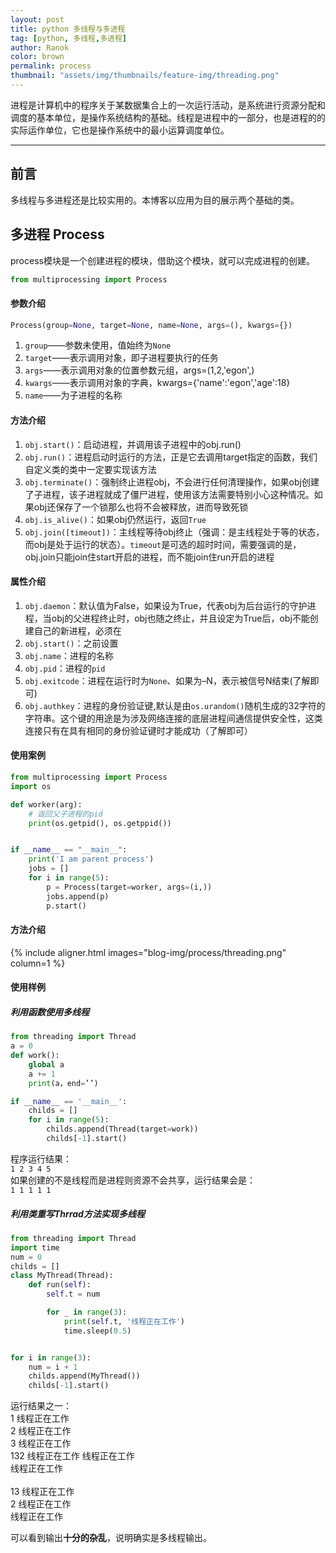 ```yaml
---
layout: post
title: python 多线程与多进程
tag: [python, 多线程,多进程]
author: Ranok
color: brown
permalink: process
thumbnail: "assets/img/thumbnails/feature-img/threading.png"
---
```


进程是计算机中的程序关于某数据集合上的一次运行活动，是系统进行资源分配和调度的基本单位，是操作系统结构的基础。线程是进程中的一部分，也是进程的的实际运作单位，它也是操作系统中的最小运算调度单位。

---
## 前言
多线程与多进程还是比较实用的。本博客以应用为目的展示两个基础的类。

## 多进程 Process

process模块是一个创建进程的模块，借助这个模块，就可以完成进程的创建。<br>
```python
from multiprocessing import Process
```
#### 参数介绍
```python
Process(group=None, target=None, name=None, args=(), kwargs={})
```

1. `group`——参数未使用，值始终为`None`
2. `target`——表示调用对象，即子进程要执行的任务
3. `args`——表示调用对象的位置参数元组，args=(1,2,'egon',)
4. `kwargs`——表示调用对象的字典，kwargs={'name':'egon','age':18}
5. `name`——为子进程的名称

#### 方法介绍
1. `obj.start()`：启动进程，并调用该子进程中的obj.run()
2. `obj.run()`：进程启动时运行的方法，正是它去调用target指定的函数，我们自定义类的类中一定要实现该方法
3. `obj.terminate()`：强制终止进程obj，不会进行任何清理操作，如果obj创建了子进程，该子进程就成了僵尸进程，使用该方法需要特别小心这种情况。如果obj还保存了一个锁那么也将不会被释放，进而导致死锁
4. `obj.is_alive()`：如果obj仍然运行，返回`True`
5. `obj.join([timeout])`：主线程等待obj终止（强调：是主线程处于等的状态，而obj是处于运行的状态）。`timeout`是可选的超时时间，需要强调的是，obj.join只能join住start开启的进程，而不能join住run开启的进程

#### 属性介绍
1. `obj.daemon`：默认值为False，如果设为True，代表obj为后台运行的守护进程，当obj的父进程终止时，obj也随之终止，并且设定为True后，obj不能创建自己的新进程，必须在
2. `obj.start()`：之前设置
3. `obj.name`：进程的名称
4. `obj.pid`：进程的`pid`
5. `obj.exitcode`：进程在运行时为`None`、如果为–N，表示被信号N结束(了解即可)
6. `obj.authkey`：进程的身份验证键,默认是由`os.urandom()`随机生成的32字符的字符串。这个键的用途是为涉及网络连接的底层进程间通信提供安全性，这类连接只有在具有相同的身份验证键时才能成功（了解即可）

#### 使用案例
```python
from multiprocessing import Process
import os

def worker(arg):
    # 返回父子进程的pid
    print(os.getpid(), os.getppid())


if __name__ == "__main__":
    print('I am parent process')
    jobs = []
    for i in range(5):
        p = Process(target=worker, args=(i,))
        jobs.append(p)
        p.start()
```
#### 方法介绍

{% include aligner.html images="blog-img/process/threading.png" column=1 %}

#### 使用样例
##### 利用函数使用多线程
```python
from threading import Thread
a = 0
def work():
    global a
    a += 1
    print(a，end=’’)

if __name__ == '__main__':
    childs = []
    for i in range(5):
        childs.append(Thread(target=work))
        childs[-1].start()
```

程序运行结果：<br>
`1 2 3 4 5`<br>
如果创建的不是线程而是进程则资源不会共享，运行结果会是：<br>
`1 1 1 1 1`

##### 利用类重写Thrrad方法实现多线程
```python
from threading import Thread
import time
num = 0
childs = []
class MyThread(Thread):
    def run(self):
        self.t = num

        for _ in range(3):
            print(self.t, '线程正在工作')
            time.sleep(0.5)


for i in range(3):
    num = i + 1
    childs.append(MyThread())
    childs[-1].start()
```
运行结果之一：<br>
1 线程正在工作<br>
2 线程正在工作<br>
3 线程正在工作<br>
132 线程正在工作 线程正在工作 <br>
线程正在工作<br>
<br>
13 线程正在工作<br>
2 线程正在工作<br>
 线程正在工作<br>

可以看到输出**十分的杂乱**，说明确实是多线程输出。
